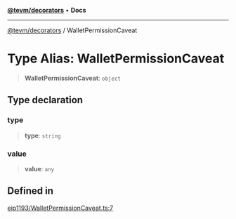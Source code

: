[**@tevm/decorators**](../README.md) • **Docs**

***

[@tevm/decorators](../globals.md) / WalletPermissionCaveat

# Type Alias: WalletPermissionCaveat

> **WalletPermissionCaveat**: `object`

## Type declaration

### type

> **type**: `string`

### value

> **value**: `any`

## Defined in

[eip1193/WalletPermissionCaveat.ts:7](https://github.com/qbzzt/tevm-monorepo/blob/main/packages/decorators/src/eip1193/WalletPermissionCaveat.ts#L7)
